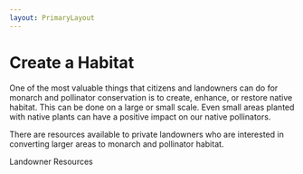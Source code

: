 ```yaml
---
layout: PrimaryLayout
---
```

# Create a Habitat

One of the most valuable things that citizens and landowners can do for monarch and pollinator conservation is to create, enhance, or restore native habitat. This can be done on a large or small scale. Even small areas planted with native plants can have a positive impact on our native pollinators.

There are resources available to private landowners who are interested in converting larger areas to monarch and pollinator habitat.

<router-link to="/resources">Landowner Resources</router-link>